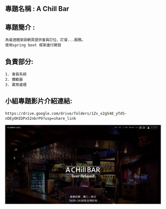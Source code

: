 ## 專題名稱 : A Chill Bar  
## 專題簡介 :   
    為餐酒館架設網頁提供會員訂位、訂餐...服務。  
    使用spring boot 框架進行開發  
## 負責部分: 
    1. 會員系統  
    2. 攔截器  
    3. 異常處理  
## 小組專題影片介紹連結:  
    https://drive.google.com/drive/folders/1Zv_x2g540_yTdS-nDEyOHIDPx52nbrP9?usp=share_link   
      
        
        
![image](https://github.com/looperhuang/project/blob/main/img.PNG)
